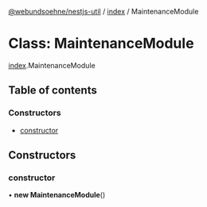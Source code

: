 [@webundsoehne/nestjs-util](../README.md) / [index](../modules/index.md) / MaintenanceModule

# Class: MaintenanceModule

[index](../modules/index.md).MaintenanceModule

## Table of contents

### Constructors

- [constructor](index.MaintenanceModule.md#constructor)

## Constructors

### constructor

• **new MaintenanceModule**()
